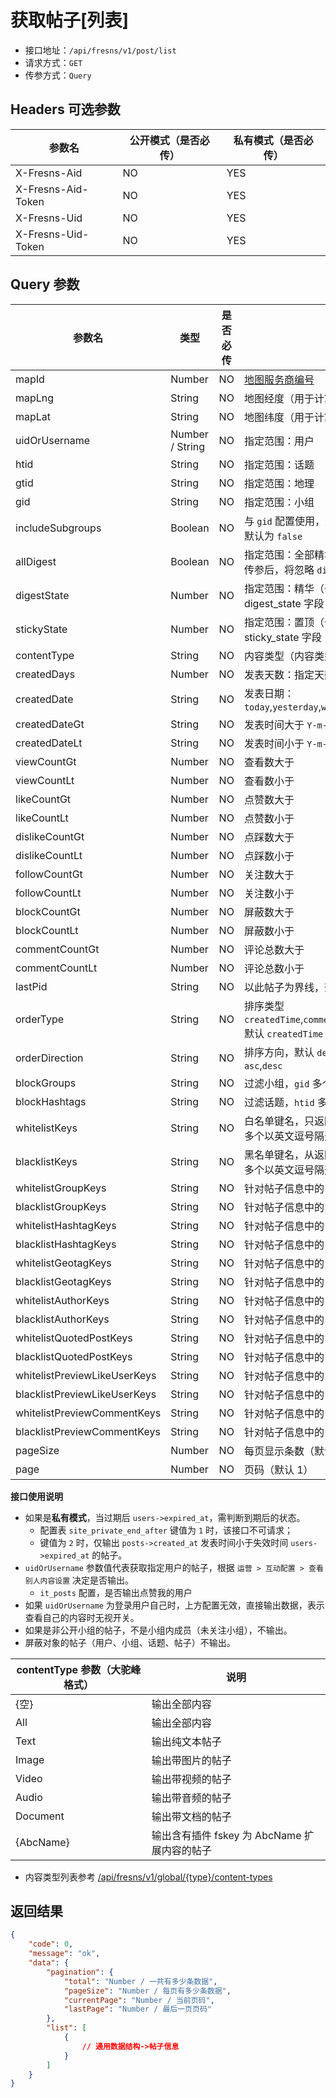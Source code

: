 # 获取帖子[列表]

- 接口地址：`/api/fresns/v1/post/list`
- 请求方式：`GET`
- 传参方式：`Query`

## Headers 可选参数

| 参数名 | 公开模式（是否必传） | 私有模式（是否必传） |
| --- | --- | --- |
| X-Fresns-Aid | NO | YES |
| X-Fresns-Aid-Token | NO | YES |
| X-Fresns-Uid | NO | YES |
| X-Fresns-Uid-Token | NO | YES |

## Query 参数

| 参数名 | 类型 | 是否必传 | 说明 |
| --- | --- | --- | --- |
| mapId | Number | NO | [地图服务商编号](../../reference/dictionary/maps.md) |
| mapLng | String | NO | 地图经度（用于计算距离） |
| mapLat | String | NO | 地图纬度（用于计算距离） |
| uidOrUsername | Number / String | NO | 指定范围：用户 |
| htid | String | NO | 指定范围：话题 |
| gtid | String | NO | 指定范围：地理 |
| gid | String | NO | 指定范围：小组 |
| includeSubgroups | Boolean | NO | 与 `gid` 配置使用，是否包含子级小组的内容<br>默认为 `false` |
| allDigest | Boolean | NO | 指定范围：全部精华，一级精华和二级精华<br>传参后，将忽略 `digestState` 参数 |
| digestState | Number | NO | 指定范围：精华（留空输出全部）<br>digest_state 字段 1.否 2.一级精华 3.二级精华 |
| stickyState | Number | NO | 指定范围：置顶（留空输出全部）<br>sticky_state 字段 1.否 2.小组页置顶 3.全局置顶 |
| contentType | String | NO | 内容类型（内容类型扩展配置的参数） |
| createdDays | Number | NO | 发表天数：指定天数内创建的内容 |
| createdDate | String | NO | 发表日期：`today`,`yesterday`,`week`,`lastWeek`,`month`,`lastMonth`,`year`,`lastYear` |
| createdDateGt | String | NO | 发表时间大于 `Y-m-d` |
| createdDateLt | String | NO | 发表时间小于 `Y-m-d` |
| viewCountGt | Number | NO | 查看数大于 |
| viewCountLt | Number | NO | 查看数小于 |
| likeCountGt | Number | NO | 点赞数大于 |
| likeCountLt | Number | NO | 点赞数小于 |
| dislikeCountGt | Number | NO | 点踩数大于 |
| dislikeCountLt | Number | NO | 点踩数小于 |
| followCountGt | Number | NO | 关注数大于 |
| followCountLt | Number | NO | 关注数小于 |
| blockCountGt | Number | NO | 屏蔽数大于 |
| blockCountLt | Number | NO | 屏蔽数小于 |
| commentCountGt | Number | NO | 评论总数大于 |
| commentCountLt | Number | NO | 评论总数小于 |
| lastPid | String | NO | 以此帖子为界线，查询新内容 |
| orderType | String | NO | 排序类型 `createdTime`,`commentTime`,`random`,`view`,`like`,`dislike`,`follow`,`block`,`comment`<br>默认 `createdTime` |
| orderDirection | String | NO | 排序方向，默认 `desc`<br>`asc`,`desc` |
| blockGroups | String | NO | 过滤小组，`gid` 多个以英文逗号隔开 |
| blockHashtags | String | NO | 过滤话题，`htid` 多个以英文逗号隔开 |
| whitelistKeys | String | NO | 白名单键名，只返回给定键名的键值对<br>多个以英文逗号隔开，支持「点表示法」表示多维数组 |
| blacklistKeys | String | NO | 黑名单键名，从返回数据中删除指定的键值对<br>多个以英文逗号隔开，支持「点表示法」表示多维数组 |
| whitelistGroupKeys | String | NO | 针对帖子信息中的 `group` 参数 |
| blacklistGroupKeys | String | NO | 针对帖子信息中的 `group` 参数 |
| whitelistHashtagKeys | String | NO | 针对帖子信息中的 `hashtags` 参数 |
| blacklistHashtagKeys | String | NO | 针对帖子信息中的 `hashtags` 参数 |
| whitelistGeotagKeys | String | NO | 针对帖子信息中的 `geotag` 参数 |
| blacklistGeotagKeys | String | NO | 针对帖子信息中的 `geotag` 参数 |
| whitelistAuthorKeys | String | NO | 针对帖子信息中的 `author` 参数 |
| blacklistAuthorKeys | String | NO | 针对帖子信息中的 `author` 参数 |
| whitelistQuotedPostKeys | String | NO | 针对帖子信息中的 `quotedPost` 参数 |
| blacklistQuotedPostKeys | String | NO | 针对帖子信息中的 `quotedPost` 参数 |
| whitelistPreviewLikeUserKeys | String | NO | 针对帖子信息中的 `previewLikeUsers` 参数 |
| blacklistPreviewLikeUserKeys | String | NO | 针对帖子信息中的 `previewLikeUsers` 参数 |
| whitelistPreviewCommentKeys | String | NO | 针对帖子信息中的 `previewComments` 参数 |
| blacklistPreviewCommentKeys | String | NO | 针对帖子信息中的 `previewComments` 参数 |
| pageSize | Number | NO | 每页显示条数（默认 15 条） |
| page | Number | NO | 页码（默认 1） |

**接口使用说明**

- 如果是**私有模式**，当过期后 `users->expired_at`，需判断到期后的状态。
    - 配置表 `site_private_end_after` 键值为 `1` 时，该接口不可请求；
    - 键值为 `2` 时，仅输出 `posts->created_at` 发表时间小于失效时间 `users->expired_at` 的帖子。
- `uidOrUsername` 参数值代表获取指定用户的帖子，根据 `运营 > 互动配置 > 查看别人内容设置` 决定是否输出。
    - `it_posts` 配置，是否输出点赞我的用户
- 如果 `uidOrUsername` 为登录用户自己时，上方配置无效，直接输出数据，表示查看自己的内容时无视开关。
- 如果是非公开小组的帖子，不是小组内成员（未关注小组），不输出。
- 屏蔽对象的帖子（用户、小组、话题、帖子）不输出。

| contentType 参数（大驼峰格式） | 说明 |
| --- | --- |
| {空} | 输出全部内容 |
| All | 输出全部内容 |
| Text | 输出纯文本帖子 |
| Image | 输出带图片的帖子 |
| Video | 输出带视频的帖子 |
| Audio | 输出带音频的帖子 |
| Document | 输出带文档的帖子 |
| {AbcName} | 输出含有插件 fskey 为 AbcName 扩展内容的帖子 |

- 内容类型列表参考 [/api/fresns/v1/global/{type}/content-types](../global/content-types.md)

## 返回结果

```json
{
    "code": 0,
    "message": "ok",
    "data": {
        "pagination": {
            "total": "Number / 一共有多少条数据",
            "pageSize": "Number / 每页有多少条数据",
            "currentPage": "Number / 当前页码",
            "lastPage": "Number / 最后一页页码"
        },
        "list": [
            {
                // 通用数据结构->帖子信息
            }
        ]
    }
}
```
